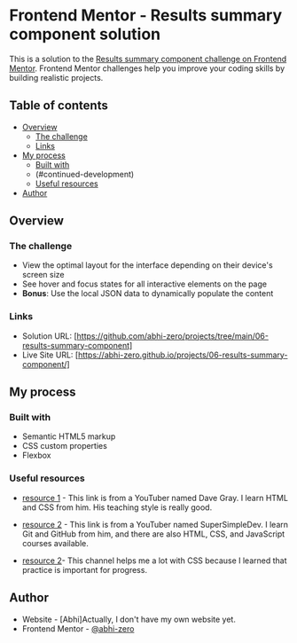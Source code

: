 # Frontend Mentor - Results summary component solution

This is a solution to the [Results summary component challenge on Frontend Mentor](https://www.frontendmentor.io/challenges/results-summary-component-CE_K6s0maV). Frontend Mentor challenges help you improve your coding skills by building realistic projects. 

## Table of contents

- [Overview](#overview)
  - [The challenge](#the-challenge)
  - [Links](#links)
- [My process](#my-process)
  - [Built with](#built-with)
  - (#continued-development)
  - [Useful resources](#useful-resources)
- [Author](#author)




## Overview

### The challenge

- View the optimal layout for the interface depending on their device's screen size
- See hover and focus states for all interactive elements on the page
- **Bonus**: Use the local JSON data to dynamically populate the content

### Links

- Solution URL: [https://github.com/abhi-zero/projects/tree/main/06-results-summary-component]
- Live Site URL: [https://abhi-zero.github.io/projects/06-results-summary-component/]

## My process

### Built with

- Semantic HTML5 markup
- CSS custom properties
- Flexbox


### Useful resources

- [resource 1](www.youtube.com/@DaveGrayTeachesCode) - This link is from a YouTuber named Dave Gray. I learn HTML and CSS from him. His teaching style is really good.

- [resource 2](www.youtube.com/@SuperSimpleDev) - This link is from a YouTuber named SuperSimpleDev. I learn Git and GitHub from him, and there are also HTML, CSS, and JavaScript courses available.

- [resource 2](https://www.youtube.com/@sheryians)- This channel helps me a lot with CSS because I learned that practice is important for progress.


## Author

- Website - [Abhi]Actually, I don't have my own website yet.
- Frontend Mentor - [@abhi-zero](https://www.frontendmentor.io/profile/abhi-zero)

